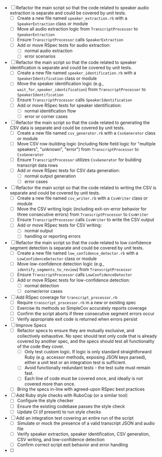 - [ ] Refactor the main script so that the code related to speaker audio extraction is separate and could be covered by unit tests.
  - [ ] Create a new file named `speaker_extraction.rb` with a `SpeakerExtraction` class or module
  - [ ] Move all audio extraction logic from `TranscriptProcessor` to `SpeakerExtraction`
  - [ ] Ensure `TranscriptProcessor` calls `SpeakerExtraction`
  - [ ] Add or move RSpec tests for audio extraction:
    - [ ] normal audio extraction
    - [ ] error scenarios

- [ ] Refactor the main script so that the code related to speaker identification is separate and could be covered by unit tests.
  - [ ] Create a new file named `speaker_identification.rb` with a `SpeakerIdentification` class or module
  - [ ] Move the speaker identification logic (e.g., `wait_for_speaker_identification`) from `TranscriptProcessor` to `SpeakerIdentification`
  - [ ] Ensure `TranscriptProcessor` calls `SpeakerIdentification`
  - [ ] Add or move RSpec tests for speaker identification:
    - [ ] normal identification flow
    - [ ] error or corner cases

- [ ] Refactor the main script so that the code related to generating the CSV data is separate and could be covered by unit tests.
  - [ ] Create a new file named `csv_generator.rb` with a `CsvGenerator` class or module
  - [ ] Move CSV row-building logic (including Note field logic for "multiple speakers", "unknown", "error") from `TranscriptProcessor` to `CsvGenerator`
  - [ ] Ensure `TranscriptProcessor` utilizes `CsvGenerator` for building transcript data rows
  - [ ] Add or move RSpec tests for CSV data generation:
    - [ ] normal output generation
    - [ ] error cases

- [ ] Refactor the main script so that the code related to writing the CSV is separate and could be covered by unit tests.
  - [ ] Create a new file named `csv_writer.rb` with a `CsvWriter` class or module
  - [ ] Move the CSV writing logic (including exit-on-error behavior for three consecutive errors) from `TranscriptProcessor` to `CsvWriter`
  - [ ] Ensure `TranscriptProcessor` calls `CsvWriter` to write the CSV output
  - [ ] Add or move RSpec tests for CSV writing:
    - [ ] normal output
    - [ ] handling or reporting errors

- [ ] Refactor the main script so that the code related to low confidence segment detection is separate and could be covered by unit tests.
  - [ ] Create a new file named `low_confidence_detector.rb` with a `LowConfidenceDetector` class or module
  - [ ] Move low-confidence detection logic (e.g., `identify_segments_to_review`) from `TranscriptProcessor`
  - [ ] Ensure `TranscriptProcessor` calls `LowConfidenceDetector`
  - [ ] Add or move RSpec tests for low-confidence detection:
    - [ ] normal detection
    - [ ] corner/error cases

- [ ] Add RSpec coverage for `transcript_processor.rb`
  - [ ] Require `transcript_processor.rb` in a new or existing spec
  - [ ] Exercise its methods so SimpleCov accurately reports coverage
  - [ ] Confirm the script aborts if three consecutive segment errors occur
  - [ ] Verify appropriate exit code is returned when errors persist

- [ ] Improve Specs
  - [ ] Refactor specs to ensure they are mutually exclusive, and collectively exhaustive. No spec should test only code
        that is already covered by another spec, and the specs should test all functionality of the code they cover.
    - [ ] Only test custom logic. If logic is only standard straightforward Ruby (e.g. accessor methods, exposing JSON
          keys parsed), either a unit test or an integration test is sufficient.
    - [ ] Avoid functionally redundant tests - the test suite must remain fast.
    - [ ] Each line of code must be covered once, and ideally is not covered more than once.
  - [ ] Bring the specs in-line with agreed-upon RSpec best practices

- [ ] Add Ruby style checks with RuboCop (or a similar tool)
  - [ ] Configure the style checker
  - [ ] Ensure the existing codebase passes the style check
  - [ ] Update CI (if present) to run style checks

- [ ] Add an integration test covering an entire run of the script
  - [ ] Simulate or mock the presence of a valid transcript JSON and audio file
  - [ ] Verify speaker extraction, speaker identification, CSV generation, CSV writing, and low-confidence detection
  - [ ] Confirm correct script exit behavior and error handling

- [ ] 
